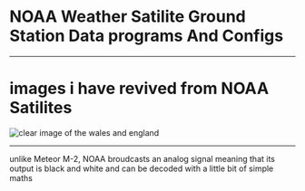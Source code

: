 # NOAA Weather Satilite Ground Station Data programs And Configs

<hr>

# images i have revived from NOAA Satilites

![clear image of the wales and england](https://user-images.githubusercontent.com/35628281/230500228-4eb4169a-360a-4458-884e-c4f81c79f352.png)
<hr>
unlike Meteor M-2, NOAA broudcasts an analog signal meaning that its output is black and white and can be decoded with a little bit of simple maths
